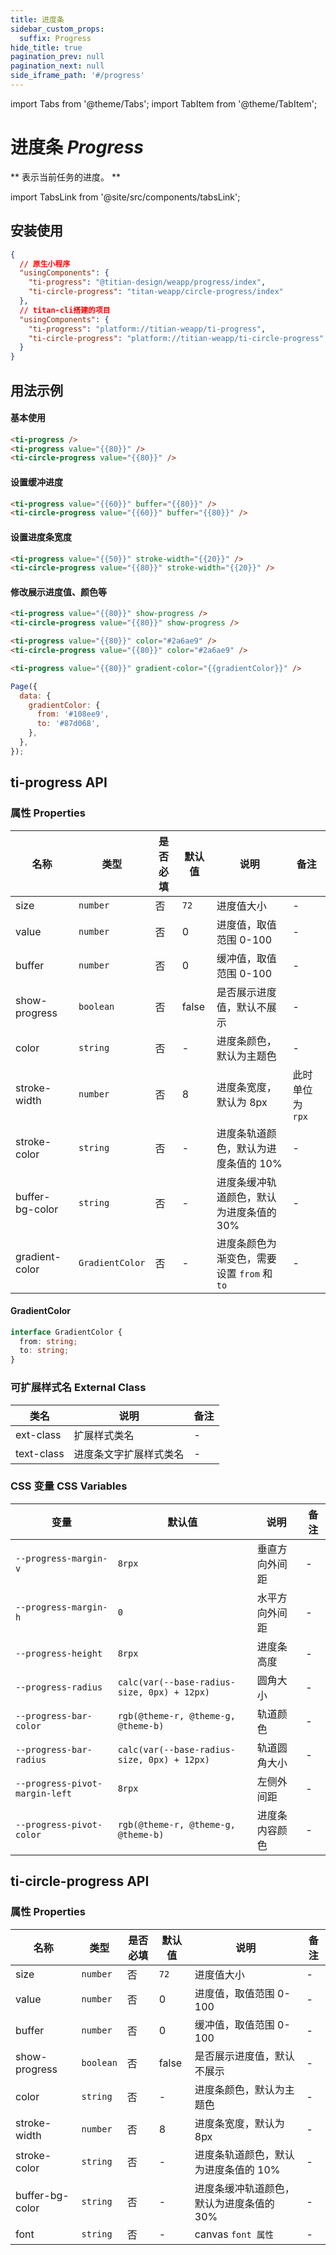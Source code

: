 ```yaml
---
title: 进度条
sidebar_custom_props:
  suffix: Progress
hide_title: true
pagination_prev: null
pagination_next: null
side_iframe_path: '#/progress'
---
```


import Tabs from '@theme/Tabs';
import TabItem from '@theme/TabItem';

# 进度条 _Progress_

** 表示当前任务的进度。 **

import TabsLink from '@site/src/components/tabsLink';

<TabsLink id="ti-progress-api" />

## 安装使用

```json showLineNumbers
{
  // 原生小程序
  "usingComponents": {
    "ti-progress": "@titian-design/weapp/progress/index",
    "ti-circle-progress": "titan-weapp/circle-progress/index"
  },
  // titan-cli搭建的项目
  "usingComponents": {
    "ti-progress": "platform://titian-weapp/ti-progress",
    "ti-circle-progress": "platform://titian-weapp/ti-circle-progress",
  }
}
```
## 用法示例

#### 基本使用

```html showLineNumbers
<ti-progress />
<ti-progress value="{{80}}" />
<ti-circle-progress value="{{80}}" />
```

#### 设置缓冲进度
```html showLineNumbers
<ti-progress value="{{60}}" buffer="{{80}}" />
<ti-circle-progress value="{{60}}" buffer="{{80}}" />
```

#### 设置进度条宽度
```html showLineNumbers
<ti-progress value="{{50}}" stroke-width="{{20}}" />
<ti-circle-progress value="{{80}}" stroke-width="{{20}}" />
```

#### 修改展示进度值、颜色等

<Tabs>
<TabItem value="html" label="index.wxml">

```html showLineNumbers
<ti-progress value="{{80}}" show-progress />
<ti-circle-progress value="{{80}}" show-progress />

<ti-progress value="{{80}}" color="#2a6ae9" />
<ti-circle-progress value="{{80}}" color="#2a6ae9" />

<ti-progress value="{{80}}" gradient-color="{{gradientColor}}" />
```

</TabItem>
<TabItem value="js" label="index.js">

```javascript showLineNumbers
Page({
  data: {
    gradientColor: {
      from: '#108ee9',
      to: '#87d068',
    },
  },
});
```

</TabItem>
</Tabs>

## ti-progress API

### 属性 **Properties**

| 名称          | 类型      | 是否必填 | 默认值 | 说明                                    | 备注 |
| ------------- | --------- | -------- | ------ | --------------------------------------- | ---- |
| size         | `number`  | 否       | `72`      | 进度值大小                  | -    |
| value         | `number`  | 否       | 0      | 进度值，取值范围 0-100                  | -    |
| buffer        | `number`  | 否       | 0      | 缓冲值，取值范围 0-100                  | -    |
| show-progress  | `boolean` | 否       | false  | 是否展示进度值，默认不展示              | -    |
| color         | `string`  | 否       | -      | 进度条颜色，默认为主题色                | -    |
| stroke-width   | `number`  | 否       | 8      | 进度条宽度，默认为 8px                  | 此时单位为 `rpx`   |
| stroke-color   | `string`  | 否       | -      | 进度条轨道颜色，默认为进度条值的 10%    | -    |
| buffer-bg-color   | `string`  | 否       | -      | 进度条缓冲轨道颜色，默认为进度条值的 30%    | -    |
| gradient-color | `GradientColor`  | 否       | -      | 进度条颜色为渐变色，需要设置 `from` 和 `to` | -    |

#### GradientColor

```typescript showLineNumbers
interface GradientColor {
  from: string;
  to: string;
}
```

### 可扩展样式名 **External Class**

| 类名       | 说明                   | 备注 |
| ---------- | ---------------------- | ---- |
| ext-class  | 扩展样式类名           | -    |
| text-class | 进度条文字扩展样式类名 | -    |

### CSS 变量 **CSS Variables**

| 变量                         | 默认值 | 说明           | 备注 |
| ---------------------------- | ------ | -------- | ---- |
| `--progress-margin-v`          | `8rpx` | 垂直方向外间距 | -    |
| `--progress-margin-h`          | `0` | 水平方向外间距 | -    |
| `--progress-height`            | `8rpx` | 进度条高度     | -    |
| `--progress-radius`            | `calc(var(--base-radius-size, 0px) + 12px)` | 圆角大小       | -    |
| `--progress-bar-color`         | `rgb(@theme-r, @theme-g, @theme-b)` | 轨道颜色       | -    |
| `--progress-bar-radius`        | `calc(var(--base-radius-size, 0px) + 12px)` | 轨道圆角大小   | -    |
| `--progress-pivot-margin-left` | `8rpx` | 左侧外间距     | -    |
| `--progress-pivot-color`       | `rgb(@theme-r, @theme-g, @theme-b)` | 进度条内容颜色 | -    |

## ti-circle-progress API

### 属性 **Properties**

| 名称          | 类型      | 是否必填 | 默认值 | 说明                                    | 备注 |
| ------------- | --------- | -------- | ------ | --------------------------------------- | ---- |
| size         | `number`  | 否       | `72`      | 进度值大小                  | -    |
| value         | `number`  | 否       | 0      | 进度值，取值范围 0-100                  | -    |
| buffer        | `number`  | 否       | 0      | 缓冲值，取值范围 0-100                  | -    |
| show-progress  | `boolean` | 否       | false  | 是否展示进度值，默认不展示              | -    |
| color         | `string`  | 否       | -      | 进度条颜色，默认为主题色                | -    |
| stroke-width   | `number`  | 否       | 8      | 进度条宽度，默认为 8px                  | -    |
| stroke-color   | `string`  | 否       | -      | 进度条轨道颜色，默认为进度条值的 10%    | -    |
| buffer-bg-color   | `string`  | 否       | -      | 进度条缓冲轨道颜色，默认为进度条值的 30%    | -    |
| font            | `string` | 否 | - | canvas `font 属性` | - |
